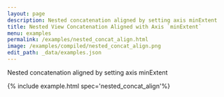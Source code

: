 ```yaml
---
layout: page
description: Nested concatenation aligned by setting axis minExtent
title: Nested View Concatenation Aligned with Axis `minExtent`
menu: examples
permalink: /examples/nested_concat_align.html
image: /examples/compiled/nested_concat_align.png
edit_path: _data/examples.json
---
```


Nested concatenation aligned by setting axis minExtent

{% include example.html spec='nested_concat_align'%}
